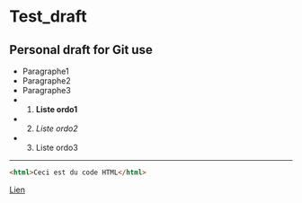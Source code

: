 # Test_draft
## Personal draft for Git use
+ Paragraphe1
+ Paragraphe2
+ Paragraphe3
+ 1. **Liste ordo1**
+ 2. *Liste ordo2*
+ 3. Liste ordo3
---
```html
<html>Ceci est du code HTML</html>
```
[Lien](http://www.google.com)

